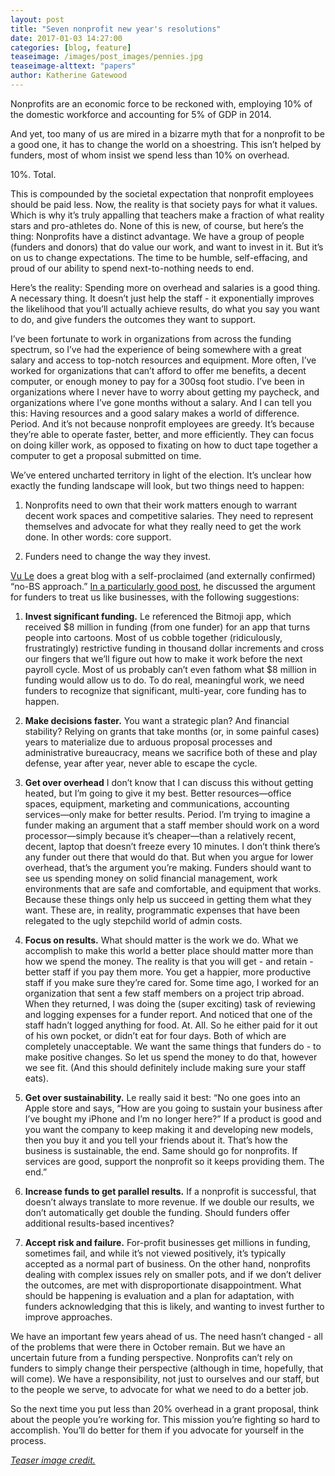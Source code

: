 ```yaml
---
layout: post
title: "Seven nonprofit new year's resolutions"
date: 2017-01-03 14:27:00
categories: [blog, feature]
teaseimage: /images/post_images/pennies.jpg
teaseimage-alttext: "papers"
author: Katherine Gatewood
---
```

Nonprofits are an economic force to be reckoned with, employing 10% of the domestic workforce and accounting for 5% of GDP in 2014. 

And yet, too many of us are mired in a bizarre myth that for a nonprofit to be a good one, it has to change the world on a shoestring. This isn’t helped by funders, most of whom insist we spend less than 10% on overhead. 

10%. Total.

This is compounded by the societal expectation that nonprofit employees should be paid less. Now, the reality is that society pays for what it values. Which is why it’s truly appalling that teachers make a fraction of what reality stars and pro-athletes do. None of this is new, of course, but here’s the thing: Nonprofits have a distinct advantage. We have a group of people (funders and donors) that do value our work, and want to invest in it. But it’s on us to change expectations. The time to be humble, self-effacing, and proud of our ability to spend next-to-nothing needs to end.

Here’s the reality: Spending more on overhead and salaries is a good thing. A necessary thing. It doesn’t just help the staff - it exponentially improves the likelihood that you’ll actually achieve results, do what you say you want to do, and give funders the outcomes they want to support.

I’ve been fortunate to work in organizations from across the funding spectrum, so I’ve had the experience of being somewhere with a great salary and access to top-notch resources and equipment. More often, I’ve worked for organizations that can’t afford to offer me benefits, a decent computer, or enough money to pay for a 300sq foot studio. I’ve been in organizations where I never have to worry about getting my paycheck, and organizations where I’ve gone months without a salary. And I can tell you this: Having resources and a good salary makes a world of difference. Period. And it’s not because nonprofit employees are greedy. It’s because they’re able to operate faster, better, and more efficiently. They can focus on doing killer work, as opposed to fixating on how to duct tape together a computer to get a proposal submitted on time.

We’ve entered uncharted territory in light of the election. It’s unclear how exactly the funding landscape will look, but two things need to happen:

1. Nonprofits need to own that their work matters enough to warrant decent work spaces and competitive salaries. They need to represent themselves and advocate for what they really need to get the work done. In other words: core support.

2. Funders need to change the way they invest.

[Vu Le](http://nonprofitwithballs.com/about/) does a great blog with a self-proclaimed (and externally confirmed) “no-BS approach.” [In a particularly good post](http://nonprofitwithballs.com/2015/12/hey-you-want-nonprofits-to-act-more-like-businesses-then-treat-us-like-businesses/), he discussed the argument for funders to treat us like businesses, with the following suggestions:

1. **Invest significant funding.** Le referenced the Bitmoji app, which received $8 million in funding (from one funder) for an app that turns people into cartoons. Most of us cobble together (ridiculously, frustratingly) restrictive funding in thousand dollar increments and cross our fingers that we’ll figure out how to make it work before the next payroll cycle. Most of us probably can’t even fathom what $8 million in funding would allow us to do. To do real, meaningful work, we need funders to recognize that significant, multi-year, core funding has to happen.

2. **Make decisions faster.** You want a strategic plan? And financial stability? Relying on grants that take months (or, in some painful cases) years to materialize due to arduous proposal processes and administrative bureaucracy, means we sacrifice both of these and play defense, year after year, never able to escape the cycle.

3. **Get over overhead** I don’t know that I can discuss this without getting heated, but I’m going to give it my best. Better resources&mdash;office spaces, equipment, marketing and communications, accounting services&mdash;only make for better results. Period. I’m trying to imagine a funder making an argument that a staff member should work on a word processor&mdash;simply because it’s cheaper&mdash;than a relatively recent, decent, laptop that doesn’t freeze every 10 minutes. I don’t think there’s any funder out there that would do that. But when you argue for lower overhead, that’s the argument you’re making. Funders should want to see us spending money on solid financial management, work environments that are safe and comfortable, and equipment that works. Because these things only help us succeed in getting them what they want. These are, in reality, programmatic expenses that have been relegated to the ugly stepchild world of admin costs.

4. **Focus on results.** What should matter is the work we do. What we accomplish to make this world a better place should matter more than how we spend the money. The reality is that you will get - and retain - better staff if you pay them more. You get a happier, more productive staff if you make sure they’re cared for. Some time ago, I worked for an organization that sent a few staff members on a project trip abroad. When they returned, I was doing the (super exciting) task of reviewing and logging expenses for a funder report. And noticed that one of the staff hadn’t logged anything for food. At. All. So he either paid for it out of his own pocket, or didn’t eat for four days. Both of which are completely unacceptable. We want the same things that funders do - to make positive changes. So let us spend the money to do that, however we see fit. (And this should definitely include making sure your staff eats).

5. **Get over sustainability.** Le really said it best: “No one goes into an Apple store and says, “How are you going to sustain your business after I’ve bought my iPhone and I’m no longer here?” If a product is good and you want the company to keep making it and developing new models, then you buy it and you tell your friends about it. That’s how the business is sustainable, the end. Same should go for nonprofits. If services are good, support the nonprofit so it keeps providing them. The end.”

6. **Increase funds to get parallel results.** If a nonprofit is successful, that doesn’t always translate to more revenue. If we double our results, we don’t automatically get double the funding. Should funders offer additional results-based incentives? 

7. **Accept risk and failure.** For-profit businesses get millions in funding, sometimes fail, and while it’s not viewed positively, it’s typically accepted as a normal part of business. On the other hand, nonprofits dealing with complex issues rely on smaller pots, and if we don’t deliver the outcomes, are met with disproportionate disappointment. What should be happening is evaluation and a plan for adaptation, with funders acknowledging that this is likely, and wanting to invest further to improve approaches.

We have an important few years ahead of us. The need hasn’t changed - all of the problems that were there in October remain. But we have an uncertain future from a funding perspective. Nonprofits can’t rely on funders to simply change their perspective (although in time, hopefully, that will come). We have a responsibility, not just to ourselves and our staff, but to the people we serve, to advocate for what we need to do a better job.

So the next time you put less than 20% overhead in a grant proposal, think about the people you’re working for. This mission you’re fighting so hard to accomplish. You’ll do better for them if you advocate for yourself in the process.

*[Teaser image credit.](https://www.flickr.com/photos/jpmatth/415218709/in/photolist-CG74g-rmGTEJ-iLPv7-nfzAUf-biov76-9AcSoP-dSdvV4-iDLC2s-9e5ndH-7RsweM-4erL8n-nHwr-g83LR-gZojTv-CKQoQ-76awmG-4VVD7f-g83Rn-9dxK1x-eLfk5-4KUxBL-9fEu2K-4viH6F-g83NV-f6YhWJ-C9DWp-g8421-9m2MQf-dyFx64-6S5Wfv-QHyg-9euc1-5UPFCj-4gx2XB-j5dqs-f6J3Dk-4QEYJJ-Nz7ND-g83TX-5NEAjs-4wo2xv-azF5ze-2peAL-g83Yf-dEXTDa-5NEADY-5NAjmk-61o6nz-Cn3iK-4GZmVW)*